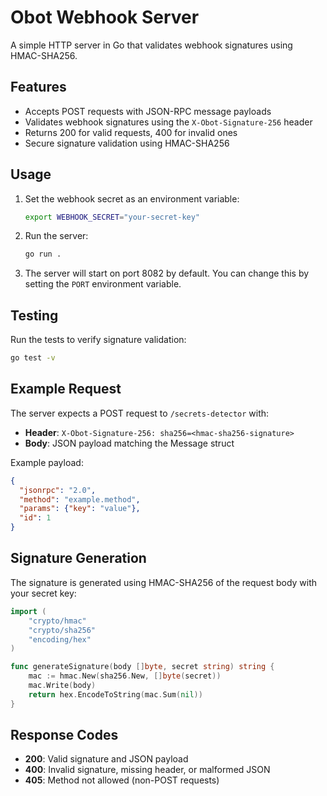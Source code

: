 # Obot Webhook Server

A simple HTTP server in Go that validates webhook signatures using HMAC-SHA256.

## Features

- Accepts POST requests with JSON-RPC message payloads
- Validates webhook signatures using the `X-Obot-Signature-256` header
- Returns 200 for valid requests, 400 for invalid ones
- Secure signature validation using HMAC-SHA256

## Usage

1. Set the webhook secret as an environment variable:
   ```bash
   export WEBHOOK_SECRET="your-secret-key"
   ```

2. Run the server:
   ```bash
   go run .
   ```

3. The server will start on port 8082 by default. You can change this by setting the `PORT` environment variable.

## Testing

Run the tests to verify signature validation:
```bash
go test -v
```

## Example Request

The server expects a POST request to `/secrets-detector` with:

- **Header**: `X-Obot-Signature-256: sha256=<hmac-sha256-signature>`
- **Body**: JSON payload matching the Message struct

Example payload:
```json
{
  "jsonrpc": "2.0",
  "method": "example.method",
  "params": {"key": "value"},
  "id": 1
}
```

## Signature Generation

The signature is generated using HMAC-SHA256 of the request body with your secret key:

```go
import (
    "crypto/hmac"
    "crypto/sha256"
    "encoding/hex"
)

func generateSignature(body []byte, secret string) string {
    mac := hmac.New(sha256.New, []byte(secret))
    mac.Write(body)
    return hex.EncodeToString(mac.Sum(nil))
}
```

## Response Codes

- **200**: Valid signature and JSON payload
- **400**: Invalid signature, missing header, or malformed JSON
- **405**: Method not allowed (non-POST requests)
